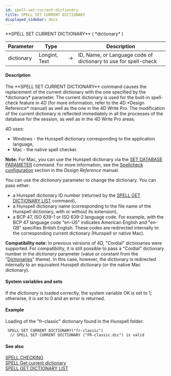 ```yaml
---
id: spell-set-current-dictionary
title: SPELL SET CURRENT DICTIONARY
displayed_sidebar: docs
---
```


<!--REF #_command_.SPELL SET CURRENT DICTIONARY.Syntax-->**SPELL SET CURRENT DICTIONARY** ( *dictionary* )<!-- END REF-->
<!--REF #_command_.SPELL SET CURRENT DICTIONARY.Params-->
| Parameter | Type |  | Description |
| --- | --- | --- | --- |
| dictionary | Longint, Text | -> | ID, Name, or Language code of dictionary to use for spell-check |

<!-- END REF-->

#### Description 

<!--REF #_command_.SPELL SET CURRENT DICTIONARY.Summary-->The **SPELL SET CURRENT DICTIONARY** command causes the replacement of the current dictionary with the one specified by the *dictionary* parameter.<!-- END REF--> The current dictionary is used for the built-in spell-check feature in 4D (for more information, refer to the 4D *Design Reference* manual) as well as the one in the 4D Write Pro. The modification of the current dictionary is reflected immediately in all the processes of the database for the session, as well as in the 4D Write Pro areas. 

4D uses:

* Windows - the Hunspell dictionary corresponding to the application language,
* Mac - the native spell checker.

**Note:** For Mac, you can use the Hunspell dictionary via the [SET DATABASE PARAMETER](set-database-parameter.md) command. For more information, see the [Spellcheck configuration](/4Dv20R6/4D/20-R6/Spell-checking.300-7003362.en.html#3630373) section in the *Design Reference* manual. 

You can use the *dictionary* parameter to change the dictionary. You can pass either:

* a Hunspell dictionary ID number (returned by the [SPELL GET DICTIONARY LIST](spell-get-dictionary-list.md) command),
* a Hunspell dictionary name (corresponding to the file name of the Hunspell dictionary, with or without its extension),
* a BCP 47, ISO 639-1 or ISO 639-2 language code. For example, with the BCP 47 language code "en-US" indicates American English and "en-GB" specifies British English. These codes are redirected internally to the corresponding current dictionary (Hunspell or native Mac).

**Compatibility note:** In previous versions of 4D, "Cordial" dictionaries were supported. For compatibility, it is still possible to pass a "Cordial" dictionary number in the *dictionary* parameter (value or constant from the "[Dictionaries](/4Dv20R6/4D/20-R6/Dictionaries.302-6958454.en.html)" theme). In this case, however, the dictionary is redirected internally to an equivalent Hunspell dictionary (or the native Mac dictionary). 

#### System variables and sets 

If the *dictionary* is loaded correctly, the system variable OK is set to 1; otherwise, it is set to 0 and an error is returned. 

#### Example 

Loading of the "fr-classic" dictionary found in the Hunspell folder:

```4d
 SPELL SET CURRENT DICTIONARY("fr-classic")
  // SPELL SET CURRENT DICTIONARY ("FR-classic.dic") is valid
```

#### See also 

[SPELL CHECKING](spell-checking.md)  
[SPELL Get current dictionary](spell-get-current-dictionary.md)  
[SPELL GET DICTIONARY LIST](spell-get-dictionary-list.md)  